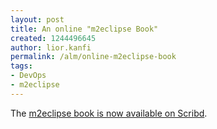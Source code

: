 ```yaml
---
layout: post
title: An online "m2eclipse Book"
created: 1244496645
author: lior.kanfi
permalink: /alm/online-m2eclipse-book
tags:
- DevOps
- m2eclipse
---
```

<p>The <a href="http://www.scribd.com/doc/16196659/Developing-with-Eclipse-and-Maven">m2eclipse book is now available on Scribd</a>.</p>

